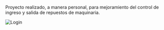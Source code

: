 Proyecto realizado, a manera personal, para mejoramiento del control de ingreso y salida de repuestos de maquinaria.

![Login](https://github.com/jperez-89/hsolis/blob/master/img/login.PNG?raw=true "Login")
